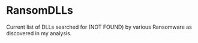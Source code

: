 # RansomDLLs

Current list of DLLs searched for (NOT FOUND) by various Ransomware as discovered in my analysis.
